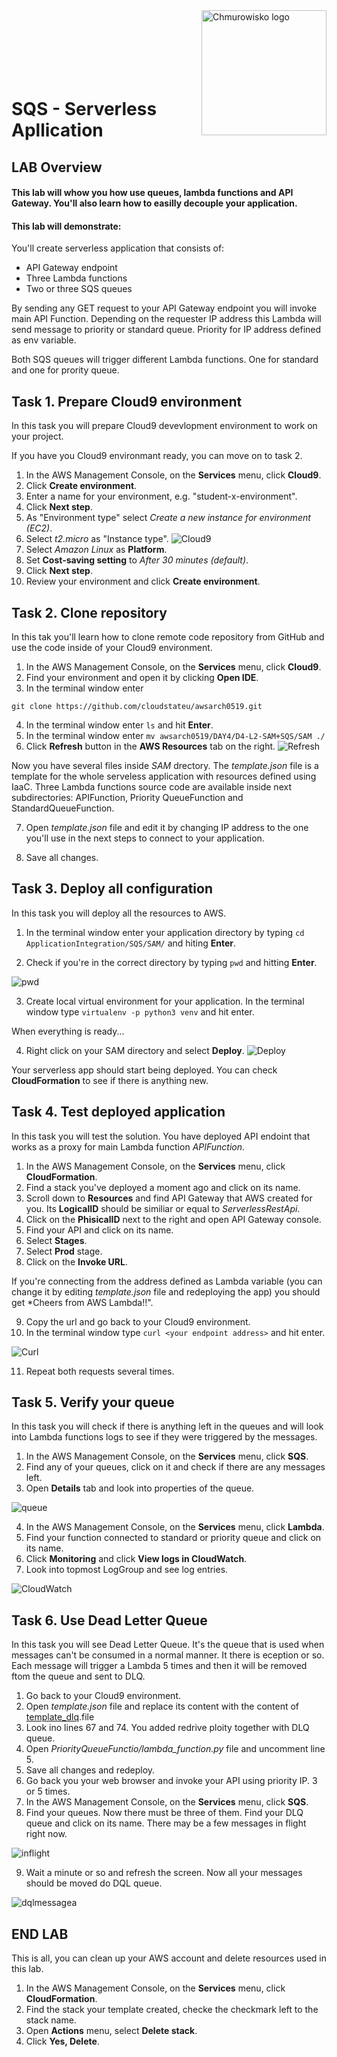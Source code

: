 <img src="../../img/logo.png" alt="Chmurowisko logo" width="200" align="right">
<br><br>
<br><br>
<br><br>

# SQS - Serverless Apllication

## LAB Overview

#### This lab will whow you how use queues, lambda functions and API Gateway. You'll also learn how to easilly decouple your application.

#### This lab will demonstrate:

You'll create serverless application that consists of:
* API Gateway endpoint
* Three Lambda functions
* Two or three SQS queues

By sending any GET request to your API Gateway endpoint you will invoke main API Function. Depending on the requester IP address this Lambda will send message to priority or standard queue. Priority for IP address defined as env variable.

Both SQS queues will trigger different Lambda functions. One for standard and one for prority queue.

## Task 1. Prepare Cloud9 environment

In this task you will prepare Cloud9 devevlopment environment to work on your project.

If you have you Cloud9 environmant ready, you can move on to task 2.

1. In the AWS Management Console, on the **Services** menu, click **Cloud9**.
2. Click **Create environment**.
3. Enter a name for your environment, e.g. "student-x-environment".
4. Click **Next step**.
5. As "Environment type" select *Create a new instance for environment (EC2)*.
6. Select *t2.micro* as "Instance type".
![Cloud9](img/cloud9_settings.png)
7. Select *Amazon Linux* as **Platform**.
8. Set **Cost-saving setting** to *After 30 minutes (default)*.
9. Click **Next step**.
10. Review your environment and click **Create environment**.

## Task 2. Clone repository

In this tak you'll learn how to clone remote code repository from GitHub and use the code inside of your Cloud9 environment.

1. In the AWS Management Console, on the **Services** menu, click **Cloud9**.
2. Find your environment and open it by clicking **Open IDE**.
3. In the terminal window enter

``git clone https://github.com/cloudstateu/awsarch0519.git``

4. In the terminal window enter ``ls`` and hit **Enter**.
5. In the terminal window enter ``mv awsarch0519/DAY4/D4-L2-SAM+SQS/SAM ./``
6. Click **Refresh** button in the **AWS Resources** tab on the right.
![Refresh](img/SAMRefresh.png)

Now you have several files inside *SAM* drectory. The *template.json* file is a template for the whole serveless application with resources defined using IaaC.
Three Lambda functions source code are available inside next subdirectories: APIFunction, Priority QueueFunction and StandardQueueFunction.

7. Open *template.json* file and edit it by changing IP address to the one you'll use in the next steps to connect to your application.

8. Save all changes.
## Task 3. Deploy all configuration

In this task you will deploy all the resources to AWS.

1. In the terminal window enter your application directory by typing
``cd ApplicationIntegration/SQS/SAM/``
and hiting **Enter**.

2. Check if you're in the correct directory by typing
``pwd`` and hitting **Enter**.

![pwd](img/pwd.png)

3. Create local virtual environment for your application. In the terminal window type
``virtualenv -p python3 venv``
and hit enter.

When everything is ready...

4. Right click on your SAM directory and select **Deploy**.
![Deploy](img/deploy.png)

Your serverless app should start being deployed. You can check **CloudFormation** to see if there is anything new.

## Task 4. Test deployed application

In this task you will test the solution. You have deployed API endoint that works as a proxy for main Lambda function *APIFunction*.

1. In the AWS Management Console, on the **Services** menu, click **CloudFormation**.
2. Find a stack you've deployed a moment ago and click on its name.
3. Scroll down to **Resources** and find API Gateway that AWS created for you. Its **LogicalID** should be similiar or equal to *ServerlessRestApi*.
4. Click on the **PhisicalID** next to the right and open API Gateway console.
5. Find your API and click on its name.
6. Select **Stages**.
7. Select **Prod** stage.
8. Click on the **Invoke URL**.

If you're connecting from the address defined as Lambda variable (you can change it by editing *template.json* file and redeploying the app) you should get *Cheers from AWS Lambda!!".

9. Copy the url and go back to your Cloud9 environment.
10. In the terminal window type
``curl <your endpoint address>``
and hit enter.

![Curl](img/curl.png)

11. Repeat both requests several times.

## Task 5. Verify your queue 

In this task you will check if there is anything left in the queues and will look into Lambda functions logs to see if they were triggered by the messages.

1. In the AWS Management Console, on the **Services** menu, click **SQS**.
2. Find any of your queues, click on it and check if there are any messages left.
3. Open **Details** tab and look into properties of the queue.

![queue](img/quque_properties.png)

4. In the AWS Management Console, on the **Services** menu, click **Lambda**.
5. Find your function connected to standard or priority queue and click on its name.
6. Click **Monitoring** and click **View logs in CloudWatch**.
7. Look into topmost LogGroup and see log entries.

![CloudWatch](img/log_entries.png)

## Task 6. Use Dead Letter Queue

In this task you will see Dead Letter Queue. It's the queue that is used when messages can't be consumed in a normal manner. It there is eception or so. Each message will trigger a Lambda 5 times and then it will be removed ftom the queue and sent to DLQ.

1. Go back to your Cloud9 environment.
2. Open *template.json* file and replace its content with the content of [template_dlq](SAM/template_dlq.yaml).file
3. Look ino lines 67 and 74. You added redrive ploity together with DLQ queue.
4. Open *PriorityQueueFunctio/lambda_function.py* file and uncomment line 5.
5. Save all changes and redeploy.
6. Go back you your web browser and invoke your API using priority IP. 3 or 5 times.
7. In the AWS Management Console, on the **Services** menu, click **SQS**.
8. Find your queues. Now there must be three of them. Find your DLQ queue and click on its name. There may be a few messages in flight right now.

![inflight](img/inflight.png)

9. Wait a minute or so and refresh the screen. Now all your messages should be moved do DQL queue.

![dqlmessagea](img/dlq_messages.png)


## 

## END LAB

This is all, you can clean up your AWS account and delete resources used in this lab.

1. In the AWS Management Console, on the **Services** menu, click **CloudFormation**.
2. Find the stack your template created, checke the checkmark left to the stack name.
3. Open **Actions** menu, select **Delete stack**.
4. Click **Yes, Delete**.

<br><br>
